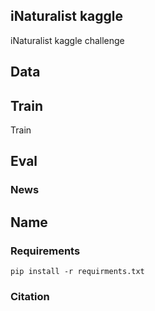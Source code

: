 ## iNaturalist kaggle
iNaturalist kaggle challenge


## Data


## Train

Train



## Eval



### News

## Name 


### Requirements
```
pip install -r requirments.txt
```

### Citation

